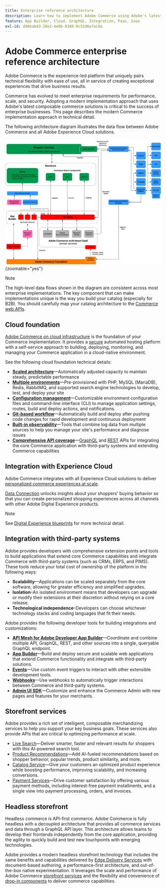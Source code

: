 ```yaml
---
title: Enterprise reference architecture
description: Learn how to implement Adobe Commerce using Adobe's latest composable commerce technology.
feature: App Builder, Cloud, GraphQL, Integration, Paas, Saas
exl-id: d066ab43-20e2-4e0b-8348-0c52d6a7ac8a
---
```

# Adobe Commerce enterprise reference architecture

Adobe Commerce is the experience-led platform that uniquely pairs technical flexibility with ease of use, all in service of creating exceptional experiences that drive business results.

Commerce has evolved to meet enterprise requirements for performance, scale, and security. Adopting a modern implementation approach that uses Adobe's latest composable commerce solutions is critical to the success of enterprise businesses. This page describes the modern Commerce implementation approach in technical detail.

The following architecture diagram illustrates the data flow between Adobe Commerce and all Adobe Experience Cloud solutions.

![Architectural diagram showing how Adobe Commerce connects to Experience Cloud solutions](../../assets/playbooks/commerce-architecture-v2.svg){zoomable="yes"}

>[!NOTE]
>
>The high-level data flows shown in the diagram are consistent across most enterprise implementations. The key component that can make implementations unique is the way you build your catalog (especially for B2B). You should carefully map your catalog architecture to the [Commerce web APIs](https://developer.adobe.com/commerce/webapi/get-started/).

## Cloud foundation

[Adobe Commerce on cloud infrastructure](https://experienceleague.adobe.com/en/docs/commerce-cloud-service/user-guide/overview) is the foundation of your Commerce implementation. It provides a [secure](../../security-and-compliance/shared-responsibility.md) automated hosting platform with a self-service approach to building, deploying, monitoring, and managing your Commerce application in a cloud-native environment.

See the following cloud foundation technical details:

- [**Scaled architecture**](https://experienceleague.adobe.com/en/docs/commerce-cloud-service/user-guide/architecture/scaled-architecture)—Automatically adjusted capacity to maintain steady, predictable performance
- [**Multiple environments**](https://experienceleague.adobe.com/en/docs/commerce-cloud-service/user-guide/architecture/pro-architecture)—Pre-provisioned with PHP, MySQL (MariaDB), Redis, RabbitMQ, and supported search engine technologies to develop, test, and deploy your site
- [**Configuration management**](https://experienceleague.adobe.com/en/docs/commerce-cloud-service/user-guide/configure/overview)—Customizable environment configuration files and command-line interface (CLI) to manage application settings, routes, build and deploy actions, and notifications.
- [**Git-based workflow**](https://experienceleague.adobe.com/en/docs/commerce-cloud-service/user-guide/architecture/pro-develop-deploy-workflow)—Automatically build and deploy after pushing code changes for rapid development and continuous deployment
- [**Built-in observability**](https://experienceleague.adobe.com/en/docs/commerce-cloud-service/user-guide/monitor/performance)—Tools that combine log data from multiple sources to help you manage your site's performance and diagnose issues
- [**Comprehensive API coverage**](https://developer.adobe.com/commerce/webapi/get-started/)—[GraphQL](https://developer.adobe.com/commerce/webapi/graphql/) and [REST](https://developer.adobe.com/commerce/webapi/rest) APIs for integrating the core Commerce application with third-party systems and extending Commerce capabilities

## Integration with Experience Cloud

Adobe Commerce integrates with all Experience Cloud solutions to deliver [personalized commerce experiences at scale](https://experienceleague.adobe.com/en/docs/commerce-admin/customers/customers-menu/personalize-scale#customers-menu).

[Data Connection](https://experienceleague.adobe.com/en/docs/commerce-merchant-services/data-connection/overview) unlocks insights about your shoppers' buying behavior so that you can create personalized shopping experiences across all channels with other Adobe Digital Experience products.

>[!NOTE]
>
>See [Digital Experience blueprints](https://experienceleague.adobe.com/en/docs/blueprints-learn/architecture/overview) for more technical detail.


## Integration with third-party systems

Adobe provides developers with comprehensive extension points and tools to build applications that extend core Commerce capabilities and integrate Commerce with third-party systems (such as CRMs, ERPS, and PIMS). These tools reduce your total cost of ownership of the platform in the following ways:

- **Scalability**—Applications can be scaled separately from the core software, allowing for greater efficiency and simplified upgrades.
- **Isolation**–An isolated environment means that developers can upgrade or modify their extensions at their discretion without relying on a core release.
- **Technological independence**–Developers can choose whichever technology stacks and coding languages that fit their needs.

Adobe provides the following developer tools for building integrations and customizations:

- [**API Mesh for Adobe Developer App Builder**](https://developer.adobe.com/graphql-mesh-gateway/)—Coordinate and combine multiple API, GraphQL, REST, and other sources into a single, queryable GraphQL endpoint.
- [**App Builder**](https://developer.adobe.com/app-builder/docs/overview/)—Build and deploy secure and scalable web applications that extend Commerce functionality and integrate with third-party solutions.
- [**Events**](https://developer.adobe.com/commerce/extensibility/events/)—Use custom event triggers to interact with other extensible development tools.
- [**Webhooks**](https://developer.adobe.com/commerce/extensibility/webhooks/)—Use webhooks to automatically trigger interactions between Commerce and third-party systems.
- [**Admin UI SDK**](https://developer.adobe.com/commerce/extensibility/admin-ui-sdk/)—Customize and enhance the Commerce Admin with new pages and features for your merchants.

## Storefront services

Adobe provides a rich set of intelligent, composable merchandizing services to help you support your key business goals. These services also provide APIs that are critical to optimizing performance at scale.

- [Live Search](https://experienceleague.adobe.com/en/docs/commerce-merchant-services/live-search/overview)—Deliver smarter, faster and relevant results for shoppers with this AI-powered search tool.
- [Product Recommendations](https://experienceleague.adobe.com/en/docs/commerce-merchant-services/product-recommendations/overview)—Add AI-fueled recommendations based on shopper behavior, popular trends, product similarity, and more.
- [Catalog Service](https://experienceleague.adobe.com/en/docs/commerce-merchant-services/catalog-service/guide-overview)—Give your customers an optimized product experience while boosting performance, improving scalability, and increasing conversions.
- [Payment Services](https://experienceleague.adobe.com/en/docs/commerce-merchant-services/payment-services/guide-overview)—Drive customer satisfaction by offering various payment methods, including interest-free payment installments, and a single view into payment processing, orders, and invoices.

## Headless storefront

Headless commerce is API-first commerce. Adobe Commerce is fully headless with a decoupled architecture that provides all commerce services and data through a GraphQL API layer. This architecture allows teams to develop their frontends independently from the core application, providing the agility to quickly build and test new touchpoints with emerging technologies.

Adobe provides a modern headless storefront technology that includes the same benefits and capabilities delivered by [Edge Delivery Services](https://www.aem.live/home) with document-based authoring, a performance-first architecture, and out-of-the-box native experimentation. It leverages the scale and performance of Adobe Commerce [storefront services](#storefront-services) and the flexibility and convenience of [drop-in components](https://experienceleague.adobe.com/developer/commerce/storefront/) to deliver commerce capabilities.

